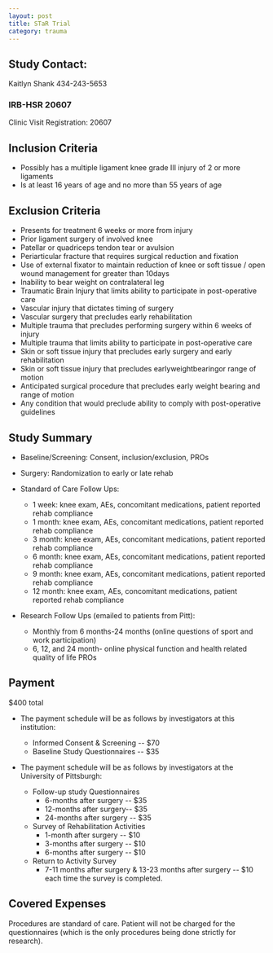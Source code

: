 ```yaml
---
layout: post
title: STaR Trial
category: trauma
---
```


## Study Contact:  
Kaitlyn Shank
434-243-5653

### IRB-HSR 20607
Clinic Visit Registration:
20607

##  Inclusion Criteria

-	Possibly has a multiple ligament knee grade III injury of 2 or more ligaments
-	Is at least 16 years of age and no more than 55 years of age

##  Exclusion Criteria

-	Presents for treatment 6 weeks or more from injury
-	Prior ligament surgery of involved knee
-	Patellar or quadriceps tendon tear or avulsion
-	Periarticular fracture that requires surgical reduction and fixation
-	Use of external fixator to maintain reduction of knee or soft tissue / open wound management for greater than 10days
-	Inability to bear weight on contralateral leg
-	Traumatic Brain Injury that limits ability to participate in post-operative care
-	Vascular injury that dictates timing of surgery
-	Vascular surgery that precludes early rehabilitation
-	Multiple trauma that precludes performing surgery within 6 weeks of injury
-	Multiple trauma that limits ability to participate in post-operative care
-	Skin or soft tissue injury that precludes early surgery and early rehabilitation
-	Skin or soft tissue injury that precludes earlyweightbearingor range of motion
-	Anticipated surgical procedure that precludes early weight bearing and range of motion
-	Any condition that would preclude ability to comply with post-operative guidelines

## Study Summary

- Baseline/Screening: Consent, inclusion/exclusion, PROs
- Surgery:  Randomization to early or late rehab

- Standard of Care Follow Ups:
  - 1 week: knee exam, AEs, concomitant medications, patient reported rehab compliance
  -	1 month: knee exam, AEs, concomitant medications, patient reported rehab compliance
  -	3 month: knee exam, AEs, concomitant medications, patient reported rehab compliance
  -	6 month: knee exam, AEs, concomitant medications, patient reported rehab compliance
  -	9 month: knee exam, AEs, concomitant medications, patient reported rehab compliance
  -	12 month: knee exam, AEs, concomitant medications, patient reported rehab compliance

- Research Follow Ups (emailed to patients from Pitt):
  -	Monthly from 6 months-24 months (online questions  of sport and work participation)
  -	6, 12, and 24 month- online physical function and health related quality of life PROs


## Payment
$400 total

- The payment schedule will be as follows by investigators at this institution: 
	- Informed Consent & Screening -- $70 
	- Baseline Study Questionnaires -- $35 

- The payment schedule will be as follows by investigators at the University of Pittsburgh: 
	- Follow-up study Questionnaires 
		- 6-months after surgery -- $35 
		- 12-months after surgery-- $35 
		- 24-months after surgery -- $35 
	- Survey of Rehabilitation Activities 
		- 1-month after surgery -- $10 
		- 3-months after surgery -- $10 
		- 6-months after surgery -- $10 
	- Return to Activity Survey 
		- 7-11 months after surgery & 13-23 months after surgery -- $10 each time the survey is 		completed.

## Covered Expenses
Procedures are standard of care.  Patient will not be charged for the questionnaires (which is the only procedures being done strictly for research).
